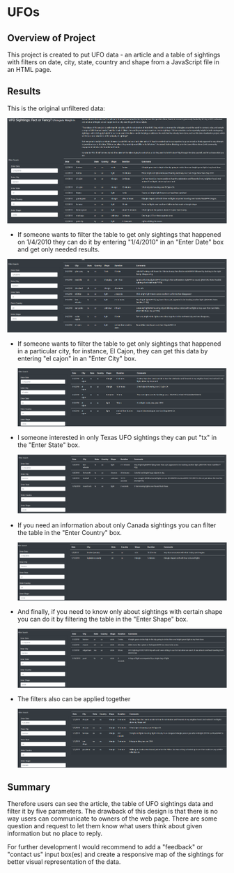 # UFOs

## Overview of Project

This project is created to put UFO data - an article and a table of sightings with filters on date, city, state, country and shape from a JavaScript file in an HTML page.

## Results

This is the original unfiltered data:

![original.png](original.png)

- If someone wants to filter the table to get only sightings that happened on 1/4/2010 they can do it by entering "1/4/2010" in an "Enter Date" box and get only needed results.

![date_filter.png](date_filter.png)

- If someone wants to filter the table to get only sightings that happened in a particular city, for instance,  El Cajon, they can get this data by  entering "el cajon" in an "Enter City" box.

  ![city_filter.png](city_filter.png)

- I someone interested in only Texas UFO sightings they can put "tx" in the  "Enter State" box.

  ![state_filter.png](state_filter.png)

- If you need an information about only Canada sightings you can filter the table in the "Enter Country" box.

  ![country_filter.png](country_filter.png)

- And finally, if you need to know only about sightings with certain shape you can do it by filtering the table in the  "Enter Shape" box.

  ![shape_filter.png](shape_filter.png)

- The filters also can be applied together

  ![multiple_filters.png](multiple_filters.png)



## Summary 

Therefore users can see the article, the table of UFO sightings data and  filter it by five parameters. The drawback of this design is that there is no way users can communicate to owners of the web page. There are some question and request to let them know what users think about given information but no place to reply.

For further development I would recommend to add a "feedback" or "contact us" input box(es) and create a responsive map of the sightings for better visual representation of the data.
